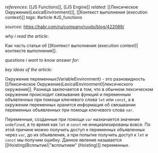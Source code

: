 *references*: [[JS Functions]], [[JS Engine]]
*related*: [[Лексическое Окружение(LexicalEnvironment)]], [[Контекст выполнения (execution context)]]
*tags*: #article #JS_functions 

*sources*: https://habr.com/ru/company/ruvds/blog/422089/

*why i read the article*: 

Как часть статьи об [[Контекст выполнения (execution context)|контексте выполнения]].

*questions i want to know answer for*:

*key ideas of the article*: 

Окружение переменных(VariableEnvironment) - это разновидность [[Лексическое Окружение(LexicalEnvironment)|лексического окружения]]. Разница заключается в том, что в обычном лексическом окружении происходит связывание функций и переменным объявленных при помощи ключевого слова `let` или `const`, а в окружении переменных хранится информация об связывании переменных объявленных при помощи ключевого слова `var`. 

Переменные, созданные при помощи `var` назначается значение `undefined`, в то время как `let` и `const` не инициализированы вовсе. По этой причине можно получить доступ к переменных объявленных через `var`, до их объявления, а при попытке получить доступ к `let` и `const` мы получим ошибку.  Данное явление называется [[Hoisting(Всплытие)|"всплытием" (Hoisting)]]  переменных.



